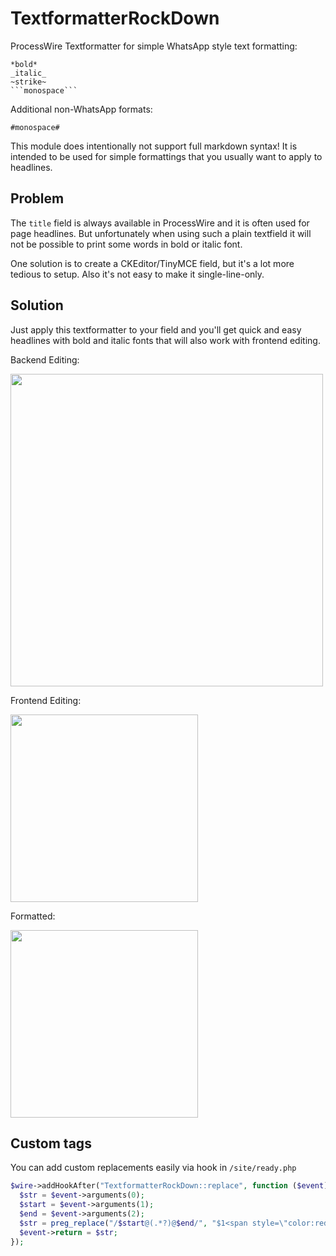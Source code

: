 # TextformatterRockDown

ProcessWire Textformatter for simple WhatsApp style text formatting:

````
*bold*
_italic_
~strike~
```monospace```
````

Additional non-WhatsApp formats:

```
#monospace#
```

This module does intentionally not support full markdown syntax! It is intended to be used for simple formattings that you usually want to apply to headlines.

## Problem

The `title` field is always available in ProcessWire and it is often used for page headlines. But unfortunately when using such a plain textfield it will not be possible to print some words in bold or italic font.

One solution is to create a CKEditor/TinyMCE field, but it's a lot more tedious to setup. Also it's not easy to make it single-line-only.

## Solution

Just apply this textformatter to your field and you'll get quick and easy headlines with bold and italic fonts that will also work with frontend editing.

Backend Editing:

<img src=https://i.imgur.com/sGpqZPO.png width=500>

Frontend Editing:

<img src=https://i.imgur.com/AC36me2.png width=300>

Formatted:

<img src=https://i.imgur.com/KRUjB3z.png width=300>

## Custom tags

You can add custom replacements easily via hook in `/site/ready.php`

```php
$wire->addHookAfter("TextformatterRockDown::replace", function ($event) {
  $str = $event->arguments(0);
  $start = $event->arguments(1);
  $end = $event->arguments(2);
  $str = preg_replace("/$start@(.*?)@$end/", "$1<span style=\"color:red;\">$2</span>$3", $str);
  $event->return = $str;
});
```
